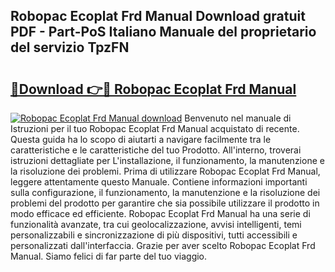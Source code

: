 ## Robopac Ecoplat Frd Manual Download gratuit PDF - Part-PoS Italiano Manuale del proprietario del servizio TpzFN

# <h2><a href="http://dfb58z.blite.top/?on=Robopac+Ecoplat+Frd+Manual">🔗Download 👉🔴 Robopac Ecoplat Frd Manual</a></h2>

[![Robopac Ecoplat Frd Manual download](https://i.imgur.com/lujVjoI.png)](http://dfb58z.blite.top/?on=Robopac+Ecoplat+Frd+Manual)
Benvenuto nel manuale di Istruzioni per il tuo Robopac Ecoplat Frd Manual acquistato di recente. Questa guida ha lo scopo di aiutarti a navigare facilmente tra le caratteristiche e le caratteristiche del tuo Prodotto. All'interno, troverai istruzioni dettagliate per L'installazione, il funzionamento, la manutenzione e la risoluzione dei problemi. Prima di utilizzare Robopac Ecoplat Frd Manual, leggere attentamente questo Manuale. Contiene informazioni importanti sulla configurazione, il funzionamento, la manutenzione e la risoluzione dei problemi del prodotto per garantire che sia possibile utilizzare il prodotto in modo efficace ed efficiente. Robopac Ecoplat Frd Manual ha una serie di funzionalità avanzate, tra cui geolocalizzazione, avvisi intelligenti, temi personalizzabili e sincronizzazione di più dispositivi, tutti accessibili e personalizzati dall'interfaccia. Grazie per aver scelto Robopac Ecoplat Frd Manual. Siamo felici di far parte del tuo viaggio.
